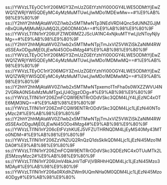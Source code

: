 ss://YWVzLTEyOC1nY206MGY3ZmUzZGEtYzhlYi00OGY4LWE5ODMtYjEwZWQ1ZWRjYWI5QDEyMC4yMzMuMTUwLjIwMDo1MDEwMw==#%E9%AB%98%E9%80%9F
ss://Y2hhY2hhMjAtaWV0Zi1wb2x5MTMwNTp3NEdVRDI4Qnc5dUNNZGJjMnBxQUAyMjMuMjUuMjQ2LjQ6ODM4OA==#%E9%AB%98%E9%80%9F
ss://YWVzLTI1Ni1nY206UFZ1WDRMZ2JScUA1NC4xNjkuMTYwLjIzNToyNjIyMg==#%E9%AB%98%E9%80%9F
ss://Y2hhY2hhMjAtaWV0Zi1wb2x5MTMwNTpjTmJxVlZ5VWZiSkZaNlM4RWdSSEAxODguMjE0LjEwNi45ODo4Mzg4#%E9%AB%98%E9%80%9F
ss://YWVzLTEyOC1nY206MGY3ZmUzZGEtYzhlYi00OGY4LWE5ODMtYjEwZWQ1ZWRjYWI5QDEyMC4yMzMuMTUwLjIwMDo1MDMwMQ==#%E9%AB%98%E9%80%9F
ss://YWVzLTEyOC1nY206MGY3ZmUzZGEtYzhlYi00OGY4LWE5ODMtYjEwZWQ1ZWRjYWI5QDEyMC4yMzMuMTUwLjIwMDo1MDMwMQ==#%E9%AB%98%E9%80%9F
ss://Y2hhY2hhMjAtaWV0Zi1wb2x5MTMwNTpxemo1TnFha0s0WXZZWVU4N2VGRkA0NS4xMzMuMTgxLjU4OjgzODg=#%E9%AB%98%E9%80%9F
ss://YWVzLTI1Ni1nY206ZmFCQW9ENTRrODdVSkc3QDM4LjY4LjEzNC4xOTE6MjM3NQ==#%E9%AB%98%E9%80%9F
ss://YWVzLTI1Ni1nY206ZmFCQW9ENTRrODdVSkc3QDM4Ljc1LjEzNi40NToyMzc2#%E9%AB%98%E9%80%9F
ss://Y2hhY2hhMjAtaWV0Zi1wb2x5MTMwNTpjTmJxVlZ5VWZiSkZaNlM4RWdSSEAxODguMjE0LjEwNi45ODo4Mzg4#%E9%AB%98%E9%80%9F
ss://YWVzLTI1Ni1nY206cEtFVzhKUEJ5VFZUTHRNQDM4LjEyMS40My43MTo0NDM=#%E9%AB%98%E9%80%9F
ss://YWVzLTI1Ni1nY206ZzVNZUQ2RnQzQ1dsSklkQDM4Ljc1LjEzNi45Mzo1MDA0#%E9%AB%98%E9%80%9F
ss://YWVzLTI1Ni1nY206ZmFCQW9ENTRrODdVSkc3QDEzNC4xOTUuMTk2LjE5MzoyMzc2#%E9%AB%98%E9%80%9F
ss://YWVzLTI1Ni1nY206UmV4bkJnVTdFVjVBRHhHQDM4Ljc1LjEzNi45Mzo3MDAy#%E9%AB%98%E9%80%9F
ss://YWVzLTI1Ni1nY206a0RXdlhZWm9UQmNHa0M0QDM4Ljc1LjEzNi45Mzo4ODgy#%E9%AB%98%E9%80%
